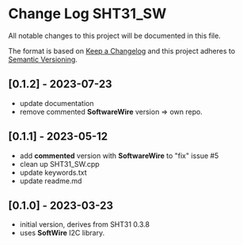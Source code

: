 # Change Log SHT31_SW

All notable changes to this project will be documented in this file.

The format is based on [Keep a Changelog](http://keepachangelog.com/)
and this project adheres to [Semantic Versioning](http://semver.org/).


## [0.1.2] - 2023-07-23
- update documentation
- remove commented **SoftwareWire** version => own repo.


## [0.1.1] - 2023-05-12
- add **commented** version with **SoftwareWire** to "fix" issue #5
- clean up SHT31_SW.cpp
- update keywords.txt
- update readme.md

## [0.1.0] - 2023-03-23
- initial version, derives from SHT31 0.3.8
- uses **SoftWire** I2C library.


